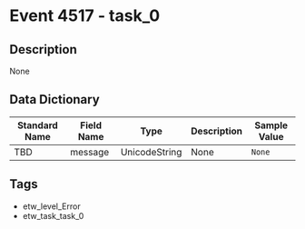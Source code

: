 # Event 4517 - task_0

## Description
None

## Data Dictionary
|Standard Name|Field Name|Type|Description|Sample Value|
|---|---|---|---|---|
|TBD|message|UnicodeString|None|`None`|

## Tags
* etw_level_Error
* etw_task_task_0